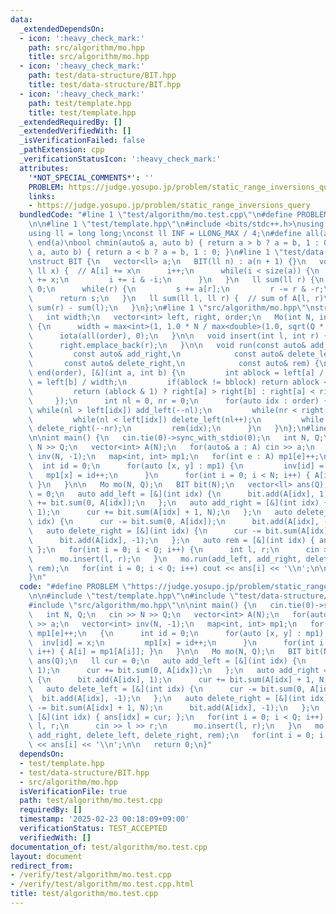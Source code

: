 ```yaml
---
data:
  _extendedDependsOn:
  - icon: ':heavy_check_mark:'
    path: src/algorithm/mo.hpp
    title: src/algorithm/mo.hpp
  - icon: ':heavy_check_mark:'
    path: test/data-structure/BIT.hpp
    title: test/data-structure/BIT.hpp
  - icon: ':heavy_check_mark:'
    path: test/template.hpp
    title: test/template.hpp
  _extendedRequiredBy: []
  _extendedVerifiedWith: []
  _isVerificationFailed: false
  _pathExtension: cpp
  _verificationStatusIcon: ':heavy_check_mark:'
  attributes:
    '*NOT_SPECIAL_COMMENTS*': ''
    PROBLEM: https://judge.yosupo.jp/problem/static_range_inversions_query
    links:
    - https://judge.yosupo.jp/problem/static_range_inversions_query
  bundledCode: "#line 1 \"test/algorithm/mo.test.cpp\"\n#define PROBLEM \"https://judge.yosupo.jp/problem/static_range_inversions_query\"\
    \n\n#line 1 \"test/template.hpp\"\n#include <bits/stdc++.h>\nusing namespace std;\n\
    using ll = long long;\nconst ll INF = LLONG_MAX / 4;\n#define all(a) begin(a),\
    \ end(a)\nbool chmin(auto& a, auto b) { return a > b ? a = b, 1 : 0; }\nbool chmax(auto&\
    \ a, auto b) { return a < b ? a = b, 1 : 0; }\n#line 1 \"test/data-structure/BIT.hpp\"\
    \nstruct BIT {\n   vector<ll> a;\n   BIT(ll n) : a(n + 1) {}\n   void add(ll i,\
    \ ll x) {  // A[i] += x\n      i++;\n      while(i < size(a)) {\n         a[i]\
    \ += x;\n         i += i & -i;\n      }\n   }\n   ll sum(ll r) {\n      ll s =\
    \ 0;\n      while(r) {\n         s += a[r];\n         r -= r & -r;\n      }\n\
    \      return s;\n   }\n   ll sum(ll l, ll r) {  // sum of A[l, r)\n      return\
    \ sum(r) - sum(l);\n   }\n};\n#line 1 \"src/algorithm/mo.hpp\"\nstruct Mo {\n\
    \   int width;\n   vector<int> left, right, order;\n   Mo(int N, int Q) : order(Q)\
    \ {\n      width = max<int>(1, 1.0 * N / max<double>(1.0, sqrt(Q * 2.0 / 3.0)));\n\
    \      iota(all(order), 0);\n   }\n\n   void insert(int l, int r) {\n      left.emplace_back(l);\n\
    \      right.emplace_back(r);\n   }\n\n   void run(const auto& add_left,\n   \
    \         const auto& add_right,\n            const auto& delete_left,\n     \
    \       const auto& delete_right,\n            const auto& rem) {\n      sort(begin(order),\
    \ end(order), [&](int a, int b) {\n         int ablock = left[a] / width, bblock\
    \ = left[b] / width;\n         if(ablock != bblock) return ablock < bblock;\n\
    \         return (ablock & 1) ? right[a] > right[b] : right[a] < right[b];\n \
    \     });\n      int nl = 0, nr = 0;\n      for(auto idx : order) {\n        \
    \ while(nl > left[idx]) add_left(--nl);\n         while(nr < right[idx]) add_right(nr++);\n\
    \         while(nl < left[idx]) delete_left(nl++);\n         while(nr > right[idx])\
    \ delete_right(--nr);\n         rem(idx);\n      }\n   }\n};\n#line 6 \"test/algorithm/mo.test.cpp\"\
    \n\nint main() {\n   cin.tie(0)->sync_with_stdio(0);\n   int N, Q;\n   cin >>\
    \ N >> Q;\n   vector<int> A(N);\n   for(auto& a : A) cin >> a;\n   vector<int>\
    \ inv(N, -1);\n   map<int, int> mp1;\n   for(int e : A) mp1[e]++;\n   {\n    \
    \  int id = 0;\n      for(auto [x, y] : mp1) {\n         inv[id] = x;\n      \
    \   mp1[x] = id++;\n      }\n      for(int i = 0; i < N; i++) { A[i] = mp1[A[i]];\
    \ }\n   }\n\n   Mo mo(N, Q);\n   BIT bit(N);\n   vector<ll> ans(Q);\n   ll cur\
    \ = 0;\n   auto add_left = [&](int idx) {\n      bit.add(A[idx], 1);\n      cur\
    \ += bit.sum(0, A[idx]);\n   };\n   auto add_right = [&](int idx) {\n      bit.add(A[idx],\
    \ 1);\n      cur += bit.sum(A[idx] + 1, N);\n   };\n   auto delete_left = [&](int\
    \ idx) {\n      cur -= bit.sum(0, A[idx]);\n      bit.add(A[idx], -1);\n   };\n\
    \   auto delete_right = [&](int idx) {\n      cur -= bit.sum(A[idx] + 1, N);\n\
    \      bit.add(A[idx], -1);\n   };\n   auto rem = [&](int idx) { ans[idx] = cur;\
    \ };\n   for(int i = 0; i < Q; i++) {\n      int l, r;\n      cin >> l >> r;\n\
    \      mo.insert(l, r);\n   }\n   mo.run(add_left, add_right, delete_left, delete_right,\
    \ rem);\n   for(int i = 0; i < Q; i++) cout << ans[i] << '\\n';\n\n   return 0;\n\
    }\n"
  code: "#define PROBLEM \"https://judge.yosupo.jp/problem/static_range_inversions_query\"\
    \n\n#include \"test/template.hpp\"\n#include \"test/data-structure/BIT.hpp\"\n\
    #include \"src/algorithm/mo.hpp\"\n\nint main() {\n   cin.tie(0)->sync_with_stdio(0);\n\
    \   int N, Q;\n   cin >> N >> Q;\n   vector<int> A(N);\n   for(auto& a : A) cin\
    \ >> a;\n   vector<int> inv(N, -1);\n   map<int, int> mp1;\n   for(int e : A)\
    \ mp1[e]++;\n   {\n      int id = 0;\n      for(auto [x, y] : mp1) {\n       \
    \  inv[id] = x;\n         mp1[x] = id++;\n      }\n      for(int i = 0; i < N;\
    \ i++) { A[i] = mp1[A[i]]; }\n   }\n\n   Mo mo(N, Q);\n   BIT bit(N);\n   vector<ll>\
    \ ans(Q);\n   ll cur = 0;\n   auto add_left = [&](int idx) {\n      bit.add(A[idx],\
    \ 1);\n      cur += bit.sum(0, A[idx]);\n   };\n   auto add_right = [&](int idx)\
    \ {\n      bit.add(A[idx], 1);\n      cur += bit.sum(A[idx] + 1, N);\n   };\n\
    \   auto delete_left = [&](int idx) {\n      cur -= bit.sum(0, A[idx]);\n    \
    \  bit.add(A[idx], -1);\n   };\n   auto delete_right = [&](int idx) {\n      cur\
    \ -= bit.sum(A[idx] + 1, N);\n      bit.add(A[idx], -1);\n   };\n   auto rem =\
    \ [&](int idx) { ans[idx] = cur; };\n   for(int i = 0; i < Q; i++) {\n      int\
    \ l, r;\n      cin >> l >> r;\n      mo.insert(l, r);\n   }\n   mo.run(add_left,\
    \ add_right, delete_left, delete_right, rem);\n   for(int i = 0; i < Q; i++) cout\
    \ << ans[i] << '\\n';\n\n   return 0;\n}"
  dependsOn:
  - test/template.hpp
  - test/data-structure/BIT.hpp
  - src/algorithm/mo.hpp
  isVerificationFile: true
  path: test/algorithm/mo.test.cpp
  requiredBy: []
  timestamp: '2025-02-23 00:18:09+09:00'
  verificationStatus: TEST_ACCEPTED
  verifiedWith: []
documentation_of: test/algorithm/mo.test.cpp
layout: document
redirect_from:
- /verify/test/algorithm/mo.test.cpp
- /verify/test/algorithm/mo.test.cpp.html
title: test/algorithm/mo.test.cpp
---
```

